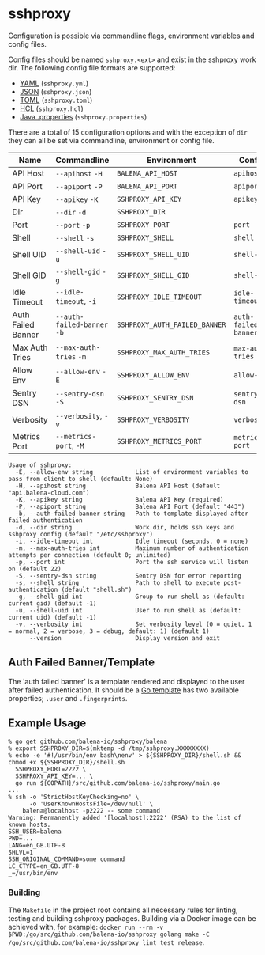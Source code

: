 # sshproxy

Configuration is possible via commandline flags, environment variables
and config files.

Config files should be named `sshproxy.<ext>` and exist in the sshproxy
work dir. The following config file formats are supported:

* [YAML](http://yaml.org) (`sshproxy.yml`)
* [JSON](http://www.json.org) (`sshproxy.json`)
* [TOML](https://github.com/toml-lang/toml) (`sshproxy.toml`)
* [HCL](https://github.com/hashicorp/hcl) (`sshproxy.hcl`)
* [Java .properties](https://en.wikipedia.org/wiki/.properties) (`sshproxy.properties`)

There are a total of 15 configuration options and with the exception of `dir`
they can all be set via commandline, environment or config file.

| Name               | Commandline                 | Environment                   | Config               |
|--------------------|-----------------------------|-------------------------------|----------------------|
| API Host           | `--apihost` `-H`            | `BALENA_API_HOST`             | `apihost`            |
| API Port           | `--apiport` `-P`            | `BALENA_API_PORT`             | `apiport`            |
| API Key            | `--apikey` `-K`             | `SSHPROXY_API_KEY`            | `apikey`             |
| Dir                | `--dir` `-d`                | `SSHPROXY_DIR`                |                      |
| Port               | `--port` `-p`               | `SSHPROXY_PORT`               | `port`               |
| Shell              | `--shell` `-s`              | `SSHPROXY_SHELL`              | `shell`              |
| Shell UID          | `--shell-uid` `-u`          | `SSHPROXY_SHELL_UID`          | `shell-uid`          |
| Shell GID          | `--shell-gid` `-g`          | `SSHPROXY_SHELL_GID`          | `shell-gid`          |
| Idle Timeout       | `--idle-timeout`, `-i`      | `SSHPROXY_IDLE_TIMEOUT`       | `idle-timeout`       |
| Auth Failed Banner | `--auth-failed-banner` `-b` | `SSHPROXY_AUTH_FAILED_BANNER` | `auth-failed-banner` |
| Max Auth Tries     | `--max-auth-tries` `-m`     | `SSHPROXY_MAX_AUTH_TRIES`     | `max-auth-tries`     |
| Allow Env          | `--allow-env` `-E`          | `SSHPROXY_ALLOW_ENV`          | `allow-env`          |
| Sentry DSN         | `--sentry-dsn` `-S`         | `SSHPROXY_SENTRY_DSN`         | `sentry-dsn`         |
| Verbosity          | `--verbosity`, `-v`         | `SSHPROXY_VERBOSITY`          | `verbosity`	 	  |
| Metrics Port       | `--metrics-port`, `-M`      | `SSHPROXY_METRICS_PORT`       | `metrics-port`       |

```
Usage of sshproxy:
  -E, --allow-env string            List of environment variables to pass from client to shell (default: None)
  -H, --apihost string              Balena API Host (default "api.balena-cloud.com")
  -K, --apikey string               Balena API Key (required)
  -P, --apiport string              Balena API Port (default "443")
  -b, --auth-failed-banner string   Path to template displayed after failed authentication
  -d, --dir string                  Work dir, holds ssh keys and sshproxy config (default "/etc/sshproxy")
  -i, --idle-timeout int            Idle timeout (seconds, 0 = none)
  -m, --max-auth-tries int          Maximum number of authentication attempts per connection (default 0; unlimited)
  -p, --port int                    Port the ssh service will listen on (default 22)
  -S, --sentry-dsn string           Sentry DSN for error reporting
  -s, --shell string                Path to shell to execute post-authentication (default "shell.sh")
  -g, --shell-gid int               Group to run shell as (default: current gid) (default -1)
  -u, --shell-uid int               User to run shell as (default: current uid) (default -1)
  -v, --verbosity int               Set verbosity level (0 = quiet, 1 = normal, 2 = verbose, 3 = debug, default: 1) (default 1)
      --version                     Display version and exit
```

## Auth Failed Banner/Template

The 'auth failed banner' is a template rendered and displayed to the user after failed authentication. It should be a
[Go template](https://golang.org/pkg/text/template/) has two available properties; `.user` and `.fingerprints`.

## Example Usage

```
% go get github.com/balena-io/sshproxy/balena
% export SSHPROXY_DIR=$(mktemp -d /tmp/sshproxy.XXXXXXXX)
% echo -e '#!/usr/bin/env bash\nenv' > ${SSHPROXY_DIR}/shell.sh && chmod +x ${SSHPROXY_DIR}/shell.sh
  SSHPROXY_PORT=2222 \
  SSHPROXY_API_KEY=... \
  go run ${GOPATH}/src/github.com/balena-io/sshproxy/main.go
...
% ssh -o 'StrictHostKeyChecking=no' \
      -o 'UserKnownHostsFile=/dev/null' \
    balena@localhost -p2222 -- some command
Warning: Permanently added '[localhost]:2222' (RSA) to the list of known hosts.
SSH_USER=balena
PWD=...
LANG=en_GB.UTF-8
SHLVL=1
SSH_ORIGINAL_COMMAND=some command
LC_CTYPE=en_GB.UTF-8
_=/usr/bin/env
```

### Building

The `Makefile` in the project root contains all necessary rules for linting, testing and building sshproxy packages.
Building via a Docker image can be achieved with, for example:
`docker run --rm -v $PWD:/go/src/github.com/balena-io/sshproxy golang make -C /go/src/github.com/balena-io/sshproxy lint test release`.
